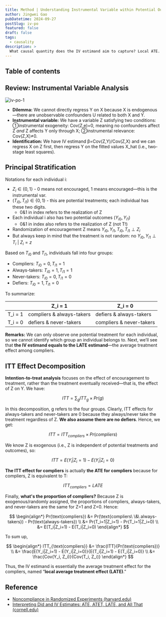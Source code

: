 ```yaml
---
title: Method | Understanding Instrumental Variable within Potential Outcome Framework
author: Jingwei Gao
pubDatetime: 2024-09-27
postSlug: iv-po
featured: false
draft: false
tags:
  - causality
description: >
  What causal quantity does the IV estimand aim to capture? Local ATE.
---
```


## Table of contents

## Review: Instrumental Variable Analysis

![iv-po-1](/assets/iv-po-1.png)

- **Dilemma:** We cannot directly regress Y on X because X is endogenous—there are unobservable confounders U related to both X and Y.
- **Instrumental variable:** We have a variable Z satisfying two conditions: ①instrumental exogeneity: Cov(Z,e)=0, meaning no confounders affect Z _and_ Z affects Y only through X; ②instrumental relevance: Cov(Z,X)≠0.
- **Identification:** We have IV estimand β=Cov(Z,Y)/Cov(Z,X) and we can regress X on Z first, then regress Y on the fitted values X_hat (i.e., two-stage least squares).

## Principal Stratification

Notations for each individual i:

- $Z_i \in \{0,1\}$ - 0 means not encouraged, 1 means encouraged—this is the instrumental var.
- $(T_{i0},T_{i1}) \in \{0,1\}$ - this are potential treatments; each individual has these two digits.
  - 0&1 in index refers to the realization of Z
- Each individual i also has two potential outcomes $(Y_{i0}, Y_{i1})$
  - 0&1 in index also refers to the realization of Z (not T!)
- Randomization of encouragement Z means $Y_{i0},Y_{i1},T_{i0},T_{i1} \perp Z_i$
- But always keep in mind that the treatment is not random: no $Y_{i0},Y_{i1} \perp T_i\ |\ Z_i=z$

Based on $T_{i0}$ and $T_{i1}$, individuals fall into four groups:

- Compliers: $T_{i0}=0, T_{i1}=1$
- Always-takers: $T_{i0}=1, T_{i1}=1$
- Never-takers: $T_{i0}=0, T_{i1}=0$
- Defiers: $T_{i0}=1, T_{i1}=0$

To summarize:

|         | Z_i = 1                   | Z_i = 0                  |
| ------- | ------------------------- | ------------------------ |
| T_i = 1 | compliers & always-takers | defiers & always-takers  |
| T_i = 0 | defiers & never-takers    | compliers & never-takers |

**Remarks:** We can only observe one potential treatment for each individual, so we cannot identify which group an individual belongs to. Next, we’ll see that **the IV estimand equals to the LATE estimand**—the average treatment effect among compliers.

## ITT Effect Decomposition

**Intention-to-treat analysis** focuses on the effect of encouragement to treatment, rather than the treatment eventually received—that is, the effect of Z on Y. We have:

$$
ITT = \sum_g ITT_g \times Pr(g)
$$

In this decomposition, g refers to the four groups. Clearly, ITT effects for always-takers and never-takers are 0 because they always/never take the treatment regardless of Z. **We also assume there are no defiers**. Hence, we get:

$$
ITT = ITT_{compliers} \times Pr(compliers)
$$

We know Z is exogenous (i.e., Z is independent of potential treatments and outcomes), so:

$$
ITT = E(Y_i|Z_i=1) - E(Y_i|Z_i=0)
$$

**The ITT effect for compliers** is actually **the ATE for compliers** because for compliers, Z is equivalent to T:

$$
ITT_{compliers} = LATE
$$

Finally, **what's the proportion of compliers?** Because Z is exogenous/randomly assigned, the proportions of compliers, always-takers, and never-takers are the same for Z=1 and Z=0. Hence:

$$
\begin{align*}
Pr(\text{compliers})
&= Pr(\text{compliers\ \&\ always-takers}) - Pr(\text{always-takers}) \\
&= Pr(T_i=1|Z_i=1) - Pr(T_i=1|Z_i=0) \\
&= E(T_i|Z_i=1) - E(T_i|Z_i=0)
\end{align*}
$$

To sum up,

$$
\begin{align*}
ITT_{\text{compliers}}
&= \frac{ITT}{Pr(\text{compliers})} \\
&= \frac{E(Y_i|Z_i=1) - E(Y_i|Z_i=0)}{E(T_i|Z_i=1) - E(T_i|Z_i=0)} \\
&= \frac{Cov(Y_i, Z_i)}{Cov(T_i, Z_i)}
\end{align*}
$$

Thus, the IV estimand is essentially the average treatment effect for the compliers, named “**local average treatment effect (LATE)**.”

## Reference

- [Noncompliance in Randomized Experiments (harvard.edu)](https://imai.fas.harvard.edu/teaching/files/noncompliance.pdf)
- [Interpreting Did and IV Estimates: ATE, ATET, LATE, and All That (cornell.edu)](https://community.lawschool.cornell.edu/wp-content/uploads/2020/12/blackInterpretingDidandIVEstimatesCELS2009.pdf)
